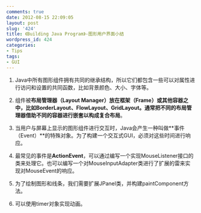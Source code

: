 ```yaml
---
comments: true
date: 2012-08-15 22:09:05
layout: post
slug: '424'
title: 《Building Java Program》-图形用户界面小结
wordpress_id: 424
categories:
- Tips
tags:
- GUI
---
```



	
  1. Java中所有图形组件拥有共同的继承结构，所以它们都包含一些可以对属性进行访问和设置的共同函数，比如背景颜色、大小、字体等。

	
  2. 组件被**布局管理器（Layout Manager）**放在**框架（Frame）**或其他容器之中，比如BorderLayout、FlowLayout、GridLayout。通常把不同的布局管理器借助不同的容器进行嵌套以构成**复合布局**。

	
  3. 当用户与屏幕上显示的图形组件进行交互时，Java会产生一种叫做**事件（Event）**的特殊对象。为了构建一个交互式GUI，必须对这些时间进行响应。

	
  4. 最常见的事件是**ActionEvent**，可以通过编写一个实现MouseListener接口的类来处理它。也可以编写一个对MouseInputAdapter类进行了扩展的雷来实现对MouseEvent的响应。

	
  5. 为了绘制图形和线条，我们需要扩展JPanel类，并构建paintComponent方法。

	
  6. 可以使用timer对象实现动画。


